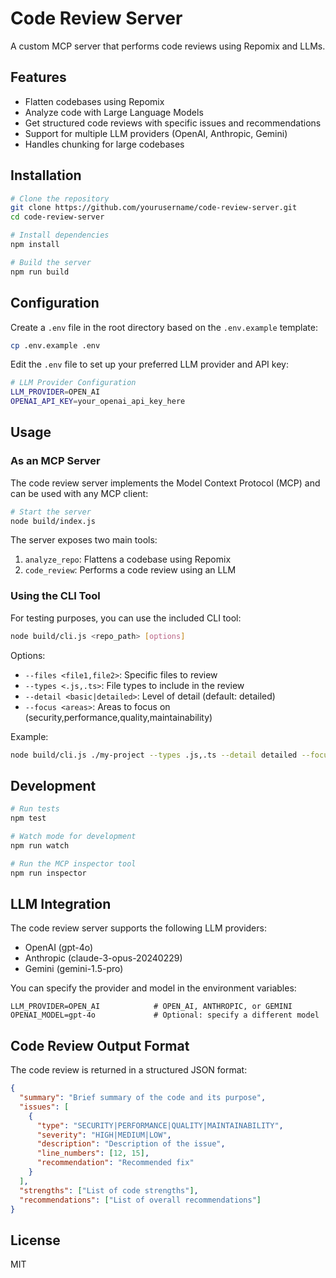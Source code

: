 # Code Review Server

A custom MCP server that performs code reviews using Repomix and LLMs.

## Features

- Flatten codebases using Repomix
- Analyze code with Large Language Models
- Get structured code reviews with specific issues and recommendations
- Support for multiple LLM providers (OpenAI, Anthropic, Gemini)
- Handles chunking for large codebases

## Installation

```bash
# Clone the repository
git clone https://github.com/yourusername/code-review-server.git
cd code-review-server

# Install dependencies
npm install

# Build the server
npm run build
```

## Configuration

Create a `.env` file in the root directory based on the `.env.example` template:

```bash
cp .env.example .env
```

Edit the `.env` file to set up your preferred LLM provider and API key:

```bash
# LLM Provider Configuration
LLM_PROVIDER=OPEN_AI
OPENAI_API_KEY=your_openai_api_key_here
```

## Usage

### As an MCP Server

The code review server implements the Model Context Protocol (MCP) and can be used with any MCP client:

```bash
# Start the server
node build/index.js
```

The server exposes two main tools:

1. `analyze_repo`: Flattens a codebase using Repomix
2. `code_review`: Performs a code review using an LLM

### Using the CLI Tool

For testing purposes, you can use the included CLI tool:

```bash
node build/cli.js <repo_path> [options]
```

Options:
- `--files <file1,file2>`: Specific files to review
- `--types <.js,.ts>`: File types to include in the review
- `--detail <basic|detailed>`: Level of detail (default: detailed)
- `--focus <areas>`: Areas to focus on (security,performance,quality,maintainability)

Example:

```bash
node build/cli.js ./my-project --types .js,.ts --detail detailed --focus security,quality
```

## Development

```bash
# Run tests
npm test

# Watch mode for development
npm run watch

# Run the MCP inspector tool
npm run inspector
```

## LLM Integration

The code review server supports the following LLM providers:

- OpenAI (gpt-4o)
- Anthropic (claude-3-opus-20240229)
- Gemini (gemini-1.5-pro)

You can specify the provider and model in the environment variables:

```
LLM_PROVIDER=OPEN_AI            # OPEN_AI, ANTHROPIC, or GEMINI
OPENAI_MODEL=gpt-4o             # Optional: specify a different model
```

## Code Review Output Format

The code review is returned in a structured JSON format:

```json
{
  "summary": "Brief summary of the code and its purpose",
  "issues": [
    {
      "type": "SECURITY|PERFORMANCE|QUALITY|MAINTAINABILITY",
      "severity": "HIGH|MEDIUM|LOW",
      "description": "Description of the issue",
      "line_numbers": [12, 15],
      "recommendation": "Recommended fix"
    }
  ],
  "strengths": ["List of code strengths"],
  "recommendations": ["List of overall recommendations"]
}
```

## License

MIT 